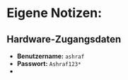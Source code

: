 # Eigene Notizen:

## Hardware-Zugangsdaten
- **Benutzername:** `ashraf`
- **Passwort:** `Ashraf123*`
- 